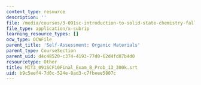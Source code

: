 ```yaml
---
content_type: resource
description: ''
file: /media/courses/3-091sc-introduction-to-solid-state-chemistry-fall-2010/b9c5eef47d0c524e8ad3c7fbeee5807c_MIT3_091SCF10Final_Exam_B_Prob_13_300k.vtt
file_type: application/x-subrip
learning_resource_types: []
ocw_type: OCWFile
parent_title: 'Self-Assessment: Organic Materials'
parent_type: CourseSection
parent_uid: d4c48520-c374-4193-77d0-62d4fd87b4d0
resourcetype: Other
title: MIT3_091SCF10Final_Exam_B_Prob_13_300k.srt
uid: b9c5eef4-7d0c-524e-8ad3-c7fbeee5807c
---
```

